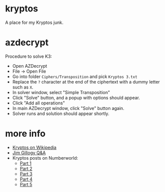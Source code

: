 # kryptos
A place for my Kryptos junk.

# azdecrypt

Procedure to solve K3:

* Open AZDecrypt
* File -> Open File
* Go into folder `Ciphers/Transposition` and pick `Kryptos 3.txt`
* Replace the `?` character at the end of the ciphertext with a dummy letter such as `X`.
* In solver window, select "Simple Transposition"
* Click "Solve" button, and a popup with options should appear.
* Click "Add all operations"
* In main AZDecrypt window, click "Solve" button again.
* Solver runs and solution should appear shortly.

# more info
* [Kryptos on Wikipedia](https://en.wikipedia.org/wiki/Kryptos)
* [Jim Gillogy Q&A](https://kryptosfan.wordpress.com/kryptos-foia/kryptos-fan-letter-to-solvers/jim-gilloglys-response/)
* Kryptos posts on Numberworld:
  * [Part 1](https://numberworld.blogspot.com/2017/03/kryptos-cipher-part-1.html)
  * [Part 2](https://numberworld.blogspot.com/2017/03/kryptos-cipher-part-2.html)
  * [Part 3](https://numberworld.blogspot.com/2018/07/kryptos-cipher-part-3.html)
  * [Part 4](https://numberworld.blogspot.com/2020/07/kryptos-cipher-part-4.html)
  * [Part 5](https://numberworld.blogspot.com/2022/10/kryptos-cipher-part-5.html)
  
